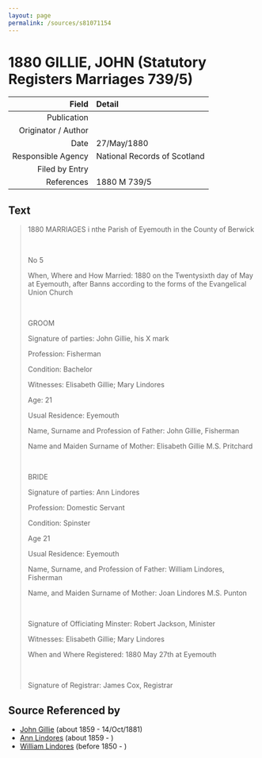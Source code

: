 ```yaml
---
layout: page
permalink: /sources/s81071154
---
```


# 1880 GILLIE, JOHN (Statutory Registers Marriages 739/5)

Field | Detail
---:|:---
Publication | 
Originator / Author | 
Date | 27/May/1880
Responsible Agency | National Records of Scotland
Filed by Entry | 
References | 1880 M 739/5

## Text

> 1880 MARRIAGES i nthe Parish of Eyemouth in the County of Berwick
>
> <br/>
>
> No 5
>
> When, Where and How Married: 1880 on the Twentysixth day of May at Eyemouth, after Banns according to the forms of the Evangelical Union Church
>
> <br/>
>
> GROOM
>
> Signature of parties: John Gillie, his X mark
>
> Profession: Fisherman
>
> Condition: Bachelor
>
> Witnesses: Elisabeth Gillie; Mary Lindores
>
> Age: 21
>
> Usual Residence: Eyemouth
>
> Name, Surname and Profession of Father: John Gillie, Fisherman
>
> Name and Maiden Surname of Mother: Elisabeth Gillie M.S. Pritchard
>
> <br/>
>
> BRIDE
>
> Signature of parties: Ann Lindores
>
> Profession: Domestic Servant
>
> Condition: Spinster
>
> Age 21
>
> Usual Residence: Eyemouth
>
> Name, Surname, and Profession of Father: William Lindores, Fisherman
>
> Name, and Maiden Surname of Mother: Joan Lindores M.S. Punton
>
> <br/>
>
> Signature of Officiating Minster: Robert Jackson, Minister
>
> Witnesses: Elisabeth Gillie; Mary Lindores
>
> When and Where Registered: 1880 May 27th at Eyemouth
>
> <br/>
>
> Signature of Registrar: James Cox, Registrar
>

## Source Referenced by

* [John Gillie](../people/@49104732@-john-gillie-b1859-d1881-10-14.md) (about 1859 - 14/Oct/1881)
* [Ann Lindores](../people/@44575087@-ann-lindores-b1859-d.md) (about 1859 - )
* [William Lindores](../people/@80440796@-william-lindores-b1850-d.md) (before 1850 - )
